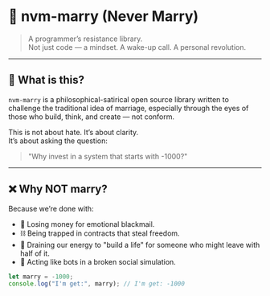 # 🛑 nvm-marry (Never Marry)

> A programmer’s resistance library.  
> Not just code — a mindset. A wake-up call. A personal revolution.  

---

## 💭 What is this?

`nvm-marry` is a philosophical-satirical open source library written to challenge the traditional idea of marriage, especially through the eyes of those who build, think, and create — not conform.

This is not about hate. It’s about clarity.  
It’s about asking the question:

> "Why invest in a system that starts with -1000?"

---

## ❌ Why NOT marry?

Because we’re done with:

- 💸 Losing money for emotional blackmail.
- ⛓️ Being trapped in contracts that steal freedom.
- 🧃 Draining our energy to "build a life" for someone who might leave with half of it.
- 🧠 Acting like bots in a broken social simulation.

```js
let marry = -1000;
console.log("I'm get:", marry); // I'm get: -1000
